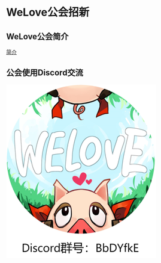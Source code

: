 # WeLove公会招新

## WeLove公会简介
[简介](https://docs.qq.com/doc/DWVdpd2R6bmRDSnVo)

## 公会使用Discord交流
![](../../images/streamerS.png)